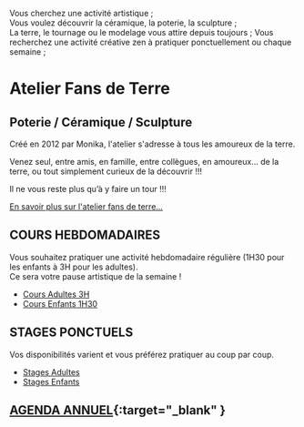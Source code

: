 
Vous cherchez une activité artistique ;  
Vous voulez découvrir la céramique, la poterie, la sculpture ;  
La terre, le tournage ou le modelage vous attire depuis toujours ;
Vous recherchez une activité créative zen à pratiquer ponctuellement ou chaque semaine ;  

# Atelier Fans de Terre  
## Poterie / Céramique / Sculpture  

Créé en 2012 par Monika, l'atelier s'adresse à tous les amoureux de la terre.  

Venez seul, entre amis, en famille, entre collègues, en amoureux… de la terre, ou tout simplement curieux de la découvrir !!! 

Il ne vous reste plus qu’à y faire un tour !!!  


[En savoir plus sur l'atelier fans de terre...](atelier)  



## COURS HEBDOMADAIRES  
Vous souhaitez pratiquer une activité hebdomadaire régulière (1H30 pour les enfants à 3H pour les adultes).  
Ce sera votre pause artistique de la semaine ! 
  - [Cours Adultes 3H](cours_adultes)
  - [Cours Enfants 1H30](cours_enfants)  

## STAGES PONCTUELS 
Vos disponibilités varient et vous préférez pratiquer au coup par coup.  
  - [Stages Adultes](stages_adultes)
  - [Stages Enfants](stages_enfants)


## [AGENDA ANNUEL](https://www.helloasso.com/associations/fans-de-terre){:target="_blank" }  



